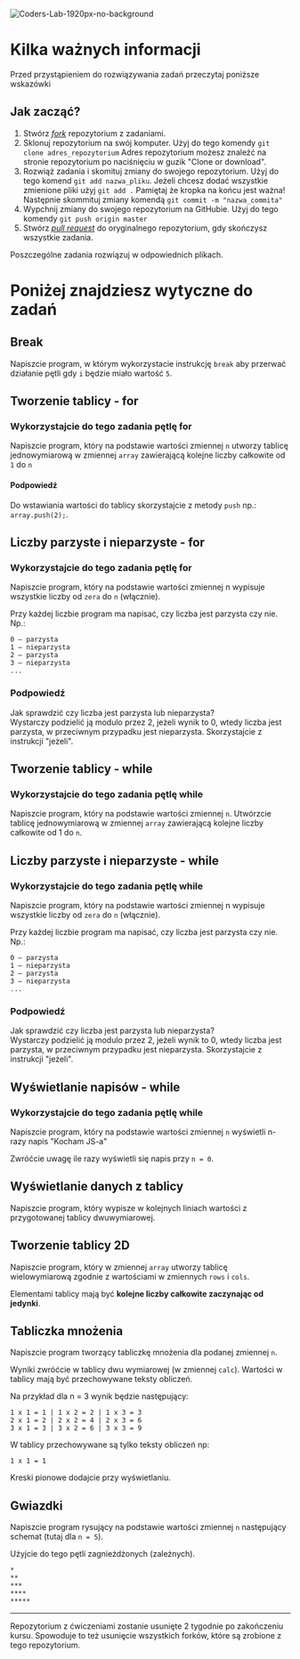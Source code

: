 ![Coders-Lab-1920px-no-background](https://user-images.githubusercontent.com/152855/73064373-5ed69780-3ea1-11ea-8a71-3d370a5e7dd8.png)

# Kilka ważnych informacji

Przed przystąpieniem do rozwiązywania zadań przeczytaj poniższe wskazówki

## Jak zacząć?

1. Stwórz [*fork*](https://guides.github.com/activities/forking/) repozytorium z zadaniami.
2. Sklonuj repozytorium na swój komputer. Użyj do tego komendy `git clone adres_repozytorium`
Adres repozytorium możesz znaleźć na stronie repozytorium po naciśnięciu w guzik "Clone or download".
3. Rozwiąż zadania i skomituj zmiany do swojego repozytorium. Użyj do tego komend `git add nazwa_pliku`.
Jeżeli chcesz dodać wszystkie zmienione pliki użyj `git add .` 
Pamiętaj że kropka na końcu jest ważna!
Następnie skommituj zmiany komendą `git commit -m "nazwa_commita"`
4. Wypchnij zmiany do swojego repozytorium na GitHubie.  Użyj do tego komendy `git push origin master`
5. Stwórz [*pull request*](https://help.github.com/articles/creating-a-pull-request) do oryginalnego repozytorium, gdy skończysz wszystkie zadania.

Poszczególne zadania rozwiązuj w odpowiednich plikach.

# Poniżej znajdziesz wytyczne do zadań

## Break

Napiszcie program, w którym wykorzystacie instrukcję `break` aby przerwać działanie pętli gdy `i` będzie miało wartość `5`.


## Tworzenie tablicy - for
### Wykorzystajcie do tego zadania pętlę for

Napiszcie program, który na podstawie wartości zmiennej `n` utworzy tablicę jednowymiarową w zmiennej `array` zawierającą kolejne liczby całkowite od `1` do `n`


#### Podpowiedź
Do wstawiania wartości do tablicy skorzystajcie z metody `push` np.: `array.push(2);`.


## Liczby parzyste i nieparzyste - for
### Wykorzystajcie do tego zadania pętlę for

Napiszcie program, który na podstawie wartości zmiennej n wypisuje wszystkie liczby od `zera` do `n` (włącznie).
 
Przy każdej liczbie program ma napisać, czy liczba jest parzysta czy nie. Np.:
```
0 – parzysta
1 – nieparzysta
2 – parzysta
3 – nieparzysta
...
```
   
   
### Podpowiedź

Jak sprawdzić czy liczba jest parzysta lub nieparzysta?  
Wystarczy podzielić ją modulo przez 2, jeżeli wynik to 0, wtedy liczba jest parzysta, w przeciwnym przypadku jest nieparzysta. Skorzystajcie z instrukcji "jeżeli".


## Tworzenie tablicy - while
### Wykorzystajcie do tego zadania pętlę while

Napiszcie program, który na podstawie wartości zmiennej `n`.
Utwórzcie tablicę jednowymiarową w zmiennej `array` zawierającą kolejne liczby całkowite od 1 do `n`.


## Liczby parzyste i nieparzyste - while
### Wykorzystajcie do tego zadania pętlę while

Napiszcie program, który na podstawie wartości zmiennej n wypisuje wszystkie liczby od `zera` do `n` (włącznie).
 
Przy każdej liczbie program ma napisać, czy liczba jest parzysta czy nie. Np.:
```
0 – parzysta
1 – nieparzysta
2 – parzysta
3 – nieparzysta
...
```
   
   
### Podpowiedź

Jak sprawdzić czy liczba jest parzysta lub nieparzysta?  
Wystarczy podzielić ją modulo przez 2, jeżeli wynik to 0, wtedy liczba jest parzysta, w przeciwnym przypadku jest nieparzysta. Skorzystajcie z instrukcji "jeżeli".


## Wyświetlanie napisów - while
### Wykorzystajcie do tego zadania pętlę while

Napiszcie program, który na podstawie wartości zmiennej `n` wyświetli n-razy napis "Kocham JS-a"
    
Zwróćcie uwagę ile razy wyświetli się napis przy `n = 0`.


## Wyświetlanie danych z tablicy

Napiszcie program, który wypisze w kolejnych liniach wartości z przygotowanej tablicy dwuwymiarowej.

## Tworzenie tablicy 2D

Napiszcie program, który w zmiennej `array` utworzy tablicę wielowymiarową zgodnie z wartościami w zmiennych `rows` i `cols`.

Elementami tablicy mają być **kolejne liczby całkowite zaczynając od jedynki**.


## Tabliczka mnożenia

Napiszcie program tworzący tabliczkę mnożenia dla podanej zmiennej `n`.
 
Wyniki zwróćcie w tablicy dwu wymiarowej (w zmiennej `calc`).
Wartości w tablicy mają być przechowywane teksty obliczeń.
 
Na przykład dla n = 3 wynik będzie następujący:
```
1 x 1 = 1 | 1 x 2 = 2 | 1 x 3 = 3
2 x 1 = 2 | 2 x 2 = 4 | 2 x 3 = 6
3 x 1 = 3 | 3 x 2 = 6 | 3 x 3 = 9
```
 
W tablicy przechowywane są tylko teksty obliczeń np:
```
1 x 1 = 1
```
 
Kreski pionowe dodajcie przy wyświetlaniu.
 
 

## Gwiazdki

Napiszcie program rysujący na podstawie wartości zmiennej `n` następujący schemat (tutaj dla `n = 5`).

Użyjcie do tego pętli zagnieżdżonych (zależnych).

```
*
**
***
****
*****
```


---

Repozytorium z ćwiczeniami zostanie usunięte 2 tygodnie po zakończeniu kursu. Spowoduje to też usunięcie wszystkich forków, które są zrobione z tego repozytorium.
